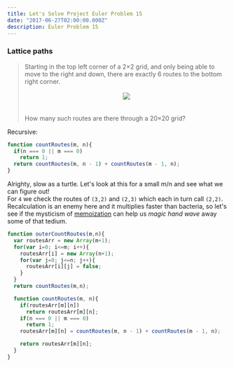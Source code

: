 ```yaml
---
title: Let's Solve Project Euler Problem 15
date: "2017-06-27T02:00:00.000Z"
description: Euler Problem 15
---
```

<style>
  .image-wrapper{
    text-align: center;
    display: block;
  }
</style>

### Lattice paths
>Starting in the top left corner of a 2×2 grid, and only being able to move to the right and down, there are exactly 6 routes to the bottom right corner.<br/><br/>
<span class="image-wrapper"><img src="https://projecteuler.net/project/images/p015.png"/></span><br/><br/>
>How many such routes are there through a 20×20 grid?

Recursive:

```javascript
function countRoutes(m, n){
  if(n === 0 || m === 0)
    return 1;
  return countRoutes(m, n - 1) + countRoutes(m - 1, n);
}
```

Alrighty, slow as a turtle. Let's look at this for a small m/n and see what we can figure out!<br/>
For `4` we check the routes of `(3,2)` and `(2,3)` which each in turn call `(2,2)`. Recalculation is an enemy here and it multiplies faster than bacteria, so let's see if the mysticism of [memoization](https://stackoverflow.com/questions/30386943/how-to-create-a-memoize-function) can help us *magic hand wave* away some of that tedium.

```javascript
function outerCountRoutes(m,n){
  var routesArr = new Array(m+1);
  for(var i=0; i<=m; i++){
    routesArr[i] = new Array(n+1);
    for(var j=0; j<=n; j++){
      routesArr[i][j] = false;
    }
  }
  return countRoutes(m,n);

  function countRoutes(m, n){
    if(routesArr[m][n])
      return routesArr[m][n];
    if(n === 0 || m === 0)
      return 1;
    routesArr[m][n] = countRoutes(m, n - 1) + countRoutes(m - 1, n);

    return routesArr[m][n];
  }    
}
```

